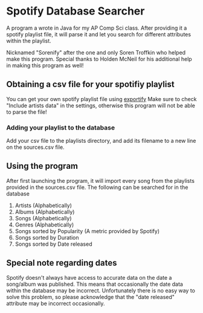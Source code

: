 # Spotify Database Searcher

A program a wrote in Java for my AP Comp Sci class. After providing it a spotify playlist file, it will parse it and let you search for different attributes within the playlist.

Nicknamed "Sorenify" after the one and only Soren Troffkin who helped make this program. 
Special thanks to Holden McNeil for his additional help in making this program as well!

## Obtaining a csv file for your spotifiy playlist
You can get your own spotify playlist file using [exportify](https://watsonbox.github.io/exportify/)
Make sure to check "Include artists data" in the settings, otherwise this program will not be able to parse the file!

### Adding your playlist to the database
Add your csv file to the playlists directory, and add its filename to a new line on the sources.csv file.

## Using the program
After first launching the program, it will import every song from the playlists provided in the sources.csv file.
The following can be searched for in the database

1. Artists (Alphabetically)
2. Albums (Alphabetically)
3. Songs (Alphabetically)
4. Genres (Alphabetically)
5. Songs sorted by Popularity (A metric provided by Spotify)
6. Songs sorted by Duration
7. Songs sorted by Date released

## Special note regarding dates
Spotify doesn't always have access to accurate data on the date a song/album was published. This means that occasionally the date data within the database may be incorrect. Unfortunately there is no easy way to solve this problem, so please acknowledge that the "date released" attribute may be incorrect occasionally.
